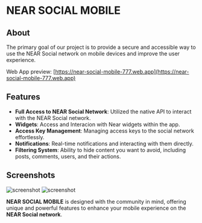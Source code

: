 # NEAR SOCIAL MOBILE

## About

The primary goal of our project is to provide a secure and accessible way to use the NEAR Social network on mobile devices and improve the user experience.

Web App preview: [https://near-social-mobile-777.web.app](https://near-social-mobile-777.web.app)

## Features

- **Full Access to NEAR Social Network**: Utilized the native API to interact with the NEAR Social network.
- **Widgets**: Access and Interacion with Near widgets within the app.
- **Access Key Management**: Managing access keys to the social network effortlessly.
- **Notifications**: Real-time notifications and interacting with them directly.
- **Filtering System**: Ability to hide content you want to avoid, including posts, comments, users, and their actions.

## Screenshots

![screenshot](https://imgkub.com/images/2024/08/02/nsm-preview-1.png "Preview 1")
![screenshot](https://imgkub.com/images/2024/08/02/msn-preview-2.png "Preview 2")


**NEAR SOCIAL MOBILE** is designed with the community in mind, offering unique and powerful features to enhance your mobile experience on the **NEAR Social network**.

